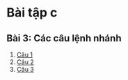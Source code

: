 # Bài tập c 
## Bài 3: Các câu lệnh nhánh
1. [Câu 1](jdoodle.com/ia/B65)
2. [Câu 2](jdoodle.com/ia/B66)
3. [Câu 3](jdoodle.com/ia/B67)
